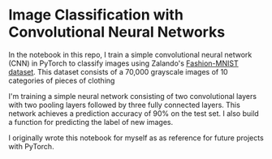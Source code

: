 # Image Classification with Convolutional Neural Networks

In the notebook in this repo, I train a simple convolutional neural network (CNN) in PyTorch to classify images using Zalando's [Fashion-MNIST dataset](https://github.com/zalandoresearch/fashion-mnist). This dataset consists of a 70,000 grayscale images of 10 categories of pieces of clothing 

I'm training a simple neural network consisting of two convolutional layers with two pooling layers followed by three fully connected layers. This network achieves a prediction accuracy of 90% on the test set. I also build a function for predicting the label of new images. 

I originally wrote this notebook for myself as as reference for future projects with PyTorch.
